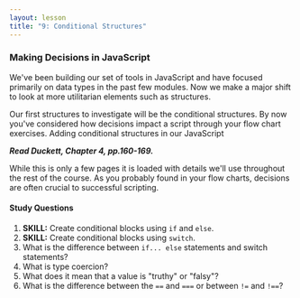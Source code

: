 ```yaml
---
layout: lesson
title: "9: Conditional Structures"
---
```

### Making Decisions in JavaScript

We've been building our set of tools in JavaScript and have focused primarily on data types in the past few modules. Now we make a major shift to look at more utilitarian elements such as structures.

Our first structures to investigate will be the conditional structures. By now you've considered how decisions impact a script through your flow chart exercises. Adding conditional structures in our JavaScript

***Read Duckett, Chapter 4, pp.160-169.***

While this is only a few pages it is loaded with details we'll use throughout the rest of the course. As you probably found in your flow charts, decisions are often crucial to successful scripting.

#### Study Questions

1. **SKILL:** Create conditional blocks using `if` and `else`.
2. **SKILL:** Create conditional blocks using `switch`.
3. What is the difference between `if... else` statements and switch statements?
4. What is type coercion?
5. What does it mean that a value is "truthy" or "falsy"?
6. What is the difference between the `==` and `===` or between `!=` and `!==`?
